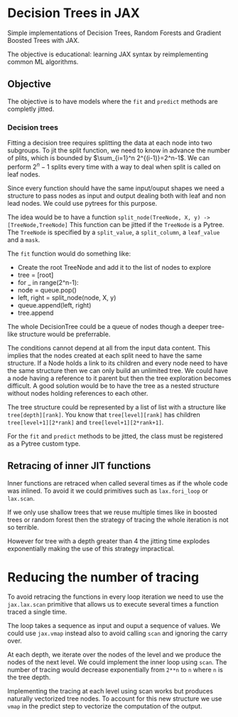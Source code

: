 # Decision Trees in JAX

Simple implementations of Decision Trees, Random Forests and Gradient Boosted
Trees with JAX.

The objective is educational: learning JAX syntax by reimplementing common ML
algorithms.


## Objective

The objective is to have models where the `fit` and `predict` methods are
completly jitted.

### Decision trees

Fitting a decision tree requires splitting the data at each node into two
subgroups. To jit the split function, we need to know in advance the number of
plits, which is bounded by $\sum_{i=1}^n 2^{(i-1)}=2^n-1$. We can perform
$2^n-1$ splits every time with a way to deal when split is called on leaf nodes.

Since every function should have the same input/ouput shapes we need a structure
to pass nodes as input and output dealing both with leaf and non lead nodes. We
could use pytrees for this purpose.

The idea would be to have a function `split_node(TreeNode, X, y) ->
[TreeNode,TreeNode]` This function can be jitted if the `TreeNode` is a Pytree.
The `TreeNode` is specified by a `split_value`, a `split_column`, a `leaf_value`
and a `mask`.

The `fit` function would do something like:
 - Create the root TreeNode and add it to the list of nodes to explore
 - tree = [root]
 - for _ in range(2^n-1):
 -    node = queue.pop()
 -    left, right = split_node(node, X, y)
 -    queue.append(left, right)
 -    tree.append

The whole DecisionTree could be a queue of nodes though a deeper tree-like
structure would be preferrable.

The conditions cannot depend at all from the input data content. This implies
that the nodes created at each split need to have the same structure. If a Node
holds a link to its children and every node need to have the same structure then
we can only build an unlimited tree. We could have a node having a reference to
it parent but then the tree exploration becomes difficult. A good solution would
be to have the tree as a nested structure without nodes holding references to
each other.

The tree structure could be represented by a list of list with a structure like
`tree[depth][rank]`. You know that `tree[level][rank]` has children
`tree[level+1][2*rank]` and `tree[level+1][2*rank+1]`.

For the `fit` and `predict` methods to be jitted, the class must be registered
as a Pytree custom type.

## Retracing of inner JIT functions

Inner functions are retraced when called several times as if the whole code was
inlined. To avoid it we could primitives such as `lax.fori_loop` or `lax.scan`.

If we only use shallow trees that we reuse multiple times like in boosted trees
or random forest then the strategy of tracing the whole iteration is not so
terrible.

However for tree with a depth greater than 4 the jitting time explodes
exponentially making the use of this strategy impractical.

# Reducing the number of tracing

To avoid retracing the functions in every loop iteration we need to use the
`jax.lax.scan` primitive that allows us to execute several times a function
traced a single time.

The loop takes a sequence as input and ouput a sequence of values. We could use
`jax.vmap` instead also to avoid calling `scan` and ignoring the carry over.

At each depth, we iterate over the nodes of the level and we produce the nodes
of the next level. We could implement the inner loop using `scan`. The number of
tracing would decrease exponentially from `2**n` to `n` where `n` is the tree
depth.

Implementing the tracing at each level using scan works but produces naturally
vectorized tree nodes. To account for this new structure we use `vmap` in the
predict step to vectorize the computation of the output.
